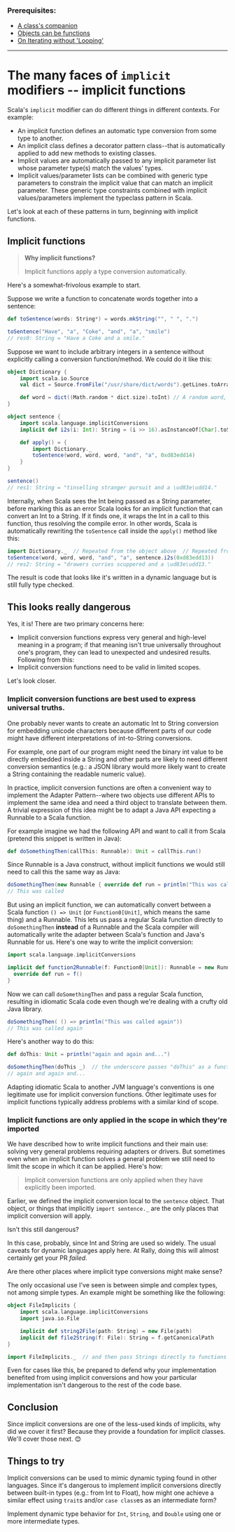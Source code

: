 ### Prerequisites:

* [A class's companion](/bootcamp/snippets/classes-and-objects-pt2.md)
* [Objects can be functions](/bootcamp/snippets/objects-can-be-functions.md)
* [On Iterating without 'Looping'](/bootcamp/snippets/functions-and-loops.md)

--------

# The many faces of `implicit` modifiers -- implicit functions

Scala's `implicit` modifier can do different things in different contexts.  For example:

* An implicit function defines an automatic type conversion from some type to another.
* An implicit class defines a decorator pattern class--that is automatically applied to add new methods to existing classes.
* Implicit values are automatically passed to any implicit parameter list whose parameter type(s) match the values' types.
* Implicit values/parameter lists can be combined with generic type parameters to constrain the implicit value that can match an implicit parameter.  These generic type constraints combined with implicit values/parameters implement the typeclass pattern in Scala.

Let's look at each of these patterns in turn, beginning with implicit functions.

## Implicit functions

> **Why implicit functions?**
> 
> Implicit functions apply a type conversion automatically.

Here's a somewhat-frivolous example to start.

Suppose we write a function to concatenate words together into a sentence:

```scala
def toSentence(words: String*) = words.mkString("", " ", ".")

toSentence("Have", "a", "Coke", "and", "a", "smile")
// res0: String = "Have a Coke and a smile."
```

Suppose we want to include arbitrary integers in a sentence without explicitly calling a conversion function/method.  We could do it like this:

```scala
object Dictionary {
    import scala.io.Source
    val dict = Source.fromFile("/usr/share/dict/words").getLines.toArray

    def word = dict((Math.random * dict.size).toInt) // A random word, please
}

object sentence {
    import scala.language.implicitConversions
    implicit def i2s(i: Int): String = (i >> 16).asInstanceOf[Char].toString + (i & 0xffff).asInstanceOf[Char]

    def apply() = {
        import Dictionary._
        toSentence(word, word, word, "and", "a", 0xd83edd14)
    }
}

sentence()
// res1: String = "tinselling stranger pursuit and a \ud83e\udd14."
```

Internally, when Scala sees the Int being passed as a String parameter, before marking this as an error Scala looks for an implicit function that can convert an Int to a String.  If it finds one, it wraps the Int in a call to this function, thus resolving the compile error.  In other words, Scala is automatically rewriting the `toSentence` call inside the `apply()` method like this:

```scala
import Dictionary._  // Repeated from the object above  // Repeated from the object above
toSentence(word, word, word, "and", "a", sentence.i2s(0xd83edd13))
// res2: String = "drawers curries scuppered and a \ud83e\udd13."
```

The result is code that looks like it's written in a dynamic language but is still fully type checked.

## This looks really dangerous

Yes, it is!  There are two primary concerns here:

* Implicit conversion functions express very general and high-level meaning in a program; if that meaning isn't true universally throughout one's program, they can lead to unexpected and undesired results.  Following from this:
* Implicit conversion functions need to be valid in limited scopes.

Let's look closer.

### Implicit conversion functions are best used to express universal truths.

One probably never wants to create an automatic Int to String conversion for embedding unicode characters because different parts of our code might have different interpretations of int-to-String conversions.

For example, one part of our program might need the binary int value to be directly embedded inside a String and other parts are likely to need different conversion semantics (e.g.: a JSON library would more likely want to create a String containing the readable numeric value).

In practice, implicit conversion functions are often a convenient way to implement the Adapter Pattern--where two objects use different APIs to implement the same idea and need a third object to translate between them.  A trivial expression of this idea might be to adapt a Java API expecting a Runnable to a Scala function.

For example imagine we had the following API and want to call it from Scala (pretend this snippet is written in Java):

```scala
def doSomethingThen(callThis: Runnable): Unit = callThis.run()
```

Since Runnable is a Java construct, without implicit functions we would still need to call this the same way as Java:

```scala
doSomethingThen(new Runnable { override def run = println("This was called")})
// This was called
```

But using an implicit function, we can automatically convert between a Scala function `() => Unit` (or `Function0[Unit]`, which means the same thing) and a Runnable.  This lets us pass a regular Scala function directly to `doSomethingThen` **instead** of a Runnable and the Scala compiler will automatically write the adapter between Scala's function and Java's Runnable for us.  Here's one way to write the implicit conversion:

```scala
import scala.language.implicitConversions

implicit def function2Runnable(f: Function0[Unit]): Runnable = new Runnable {
  override def run = f()
}
```

Now we can call `doSomethingThen` and pass a regular Scala function, resulting in idiomatic Scala code even though we're dealing with a crufty old Java library.

```scala
doSomethingThen( () => println("This was called again"))
// This was called again
```

Here's another way to do this:

```scala
def doThis: Unit = println("again and again and...")

doSomethingThen(doThis _)  // the underscore passes "doThis" as a function
// again and again and...
```

Adapting idiomatic Scala to another JVM language's conventions is one legitimate use for implicit conversion functions.  Other legitimate uses for implicit functions typically address problems with a similar kind of scope.

### Implicit functions are only applied in the scope in which they're imported

We have described how to write implicit functions and their main use: solving very general problems requiring adapters or drivers.  But sometimes even when an implicit function solves a general problem we still need to limit the scope in which it can be applied.  Here's how:

> Implicit conversion functions are only applied when they have explicitly been imported.

Earlier, we defined the implicit conversion local to the `sentence` object.  That object, or things that implicitly `import sentence._` are the only places that implicit conversion will apply.

Isn't this still dangerous?

In this case, probably, since Int and String are used so widely.  The usual caveats for dynamic languages apply here.  At Rally, doing this will almost certainly get your PR *failed*.

Are there other places where implicit type conversions might make sense?

The only occasional use I've seen is between simple and complex types, not among simple types.  An example might be something like the following:

```scala
object FileImplicits {
    import scala.language.implicitConversions
    import java.io.File

    implicit def string2File(path: String) = new File(path)
    implicit def file2String(f: File): String = f.getCanonicalPath
}

import FileImplicits._  // and then pass Strings directly to functions requiring File objects
```

Even for cases like this, be prepared to defend why your implementation benefited from using implicit conversions and how your particular implementation isn't dangerous to the rest of the code base.

## Conclusion

Since implicit conversions are one of the less-used kinds of implicits, why did we cover it first?  Because they provide a foundation for implicit classes.  We'll cover those next.  😊

## Things to try

Implicit conversions can be used to mimic dynamic typing found in other languages.  Since it's dangerous to implement implicit conversions directly between built-in types (e.g.: from Int to Float), how might one achieve a similar effect using `trait`s and/or `case class`es as an intermediate form?

Implement dynamic type behavior for `Int`, `String`, and `Double` using one or more intermediate types.
